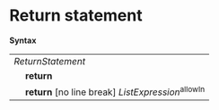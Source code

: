 # Return statement

**Syntax**

<table>
    <tr>
        <td colspan="2"><i>ReturnStatement</i></td>
    </tr>
    <tr>
        <td>&nbsp;</td><td><b>return</b></td>
    </tr>
    <tr>
        <td>&nbsp;</td><td><b>return</b> [no line break] <i>ListExpression</i><sup>allowIn</sup></td>
    </tr>
</table>